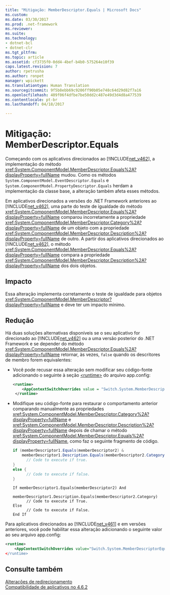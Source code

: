 ```yaml
---
title: "Mitigação: MemberDescriptor.Equals | Microsoft Docs"
ms.custom: 
ms.date: 03/30/2017
ms.prod: .net-framework
ms.reviewer: 
ms.suite: 
ms.technology:
- dotnet-bcl
- dotnet-clr
ms.tgt_pltfrm: 
ms.topic: article
ms.assetid: cf3735f0-0dd4-4bef-b4b0-575264e10f39
caps.latest.revision: 7
author: rpetrusha
ms.author: ronpet
manager: wpickett
ms.translationtype: Human Translation
ms.sourcegitcommit: 9f5b8ebb69c9206ff90b05e748c64d29d82f7a16
ms.openlocfilehash: 409f06f4dfbe7be50dd2c487e49d3d4d8a477539
ms.contentlocale: pt-br
ms.lasthandoff: 04/18/2017

---
```

# <a name="mitigation-memberdescriptorequals"></a>Mitigação: MemberDescriptor.Equals
Começando com os aplicativos direcionados ao [!INCLUDE[net_v462](../../../includes/net-v462-md.md)], a implementação do método <xref:System.ComponentModel.MemberDescriptor.Equals%2A?displayProperty=fullName> mudou. Como os métodos `System.ComponentModel.EventDescriptor.Equals` e `System.ComponentModel.PropertyDescriptor.Equals` herdam a implementação da classe base, a alteração também afeta esses métodos.  
  
 Em aplicativos direcionados a versões do .NET Framework anteriores ao [!INCLUDE[net_v462](../../../includes/net-v462-md.md)], uma parte do teste de igualdade do método <xref:System.ComponentModel.MemberDescriptor.Equals%2A?displayProperty=fullName> comparou incorretamente a propriedade <xref:System.ComponentModel.MemberDescriptor.Category%2A?displayProperty=fullName> de um objeto com a propriedade <xref:System.ComponentModel.MemberDescriptor.Description%2A?displayProperty=fullName> de outro. A partir dos aplicativos direcionados ao [!INCLUDE[net_v462](../../../includes/net-v462-md.md)], o método <xref:System.ComponentModel.MemberDescriptor.Equals%2A?displayProperty=fullName> compara a propriedade <xref:System.ComponentModel.MemberDescriptor.Description%2A?displayProperty=fullName> dos dois objetos.  
  
## <a name="impact"></a>Impacto  
 Essa alteração implementa corretamente o teste de igualdade para objetos <xref:System.ComponentModel.MemberDescriptor?displayProperty=fullName> e deve ter um impacto mínimo.  
  
## <a name="mitigation"></a>Redução  
 Há duas soluções alternativas disponíveis se o seu aplicativo for direcionado ao [!INCLUDE[net_v462](../../../includes/net-v462-md.md)] ou a uma versão posterior do .NET Framework e se depender do método <xref:System.ComponentModel.MemberDescriptor.Equals%2A?displayProperty=fullName> retornar, às vezes, `false` quando os descritores de membro forem equivalentes:  
  
-   Você pode recusar essa alteração sem modificar seu código-fonte adicionando o seguinte à seção [\<runtime>](../../../docs/framework/configure-apps/file-schema/runtime/runtime-element.md) do arquivo app.config:  
  
    ```xml  
    <runtime>  
        <AppContextSwitchOverrides value = "Switch.System.MemberDescriptorEqualsReturnsFalseIfEquivalent=true" />  
     </runtime>  
    ```  
  
-   Modifique seu código-fonte para restaurar o comportamento anterior comparando manualmente as propriedades <xref:System.ComponentModel.MemberDescriptor.Category%2A?displayProperty=fullName> e <xref:System.ComponentModel.MemberDescriptor.Description%2A?displayProperty=fullName> depois de chamar o método <xref:System.ComponentModel.MemberDescriptor.Equals%2A?displayProperty=fullName>, como faz o seguinte fragmento de código.  
  
    ```csharp  
    if (memberDescriptor1.Equals(memberDescriptor2) &   
        memberDescriptor1.Description.Equals(memberDescriptor2.Category)) {  
          // Code to execute if true.  
    }  
    else {  
          // Code to execute if false.     
    }  
    ```  
  
    ```  
    If memberDescriptor1.Equals(memberDescriptor2) And   
        memberDescriptor1.Description.Equals(memberDescriptor2.Category)  
          // Code to execute if True.  
    Else  
          // Code to execute if False.     
    End If  
    ```  
  
 Para aplicativos direcionados ao [!INCLUDE[net_v461](../../../includes/net-v461-md.md)] e em versões anteriores, você pode habilitar essa alteração adicionando o seguinte valor ao seu arquivo app.config:  
  
```xml  
<runtime>  
    <AppContextSwitchOverrides value="Switch.System.MemberDescriptorEqualsReturnsFalseIfEquivalent=true />  
</runtime>  
```  
  
## <a name="see-also"></a>Consulte também  
 [Alterações de redirecionamento](../../../docs/framework/migration-guide/retargeting-changes-in-the-net-framework-4-6-2.md)   
 [Compatibilidade de aplicativos no 4.6.2](../../../docs/framework/migration-guide/application-compatibility-in-the-net-framework-4-6-2.md)

